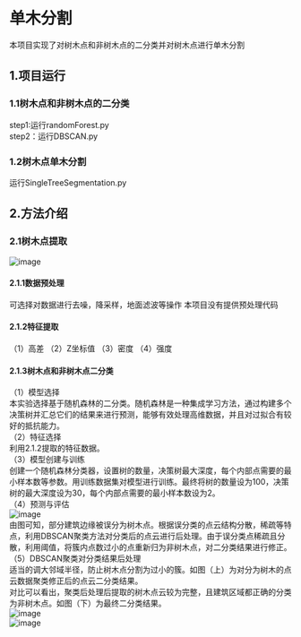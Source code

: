 # 单木分割
本项目实现了对树木点和非树木点的二分类并对树木点进行单木分割
## 1.项目运行
### 1.1树木点和非树木点的二分类   
step1:运行randomForest.py   
step2：运行DBSCAN.py   
### 1.2树木点单木分割   
运行SingleTreeSegmentation.py   

## 2.方法介绍
### 2.1树木点提取    
![image](https://github.com/user-attachments/assets/a5629963-a558-4ae3-8869-bc97c957a358)
#### 2.1.1数据预处理
可选择对数据进行去噪，降采样，地面滤波等操作
本项目没有提供预处理代码
#### 2.1.2特征提取
（1）高差
（2）Z坐标值
（3）密度
（4）强度
#### 2.1.3树木点和非树木点二分类
（1）模型选择      
本实验选择基于随机森林的二分类。随机森林是一种集成学习方法，通过构建多个决策树并汇总它们的结果来进行预测，能够有效处理高维数据，并且对过拟合有较好的抵抗能力。       
（2）特征选择   
利用2.1.2提取的特征数据。   
（3）模型创建与训练   
创建一个随机森林分类器，设置树的数量，决策树最大深度，每个内部点需要的最小样本数等参数。用训练数据集对模型进行训练。最终将树的数量设为100，决策树的最大深度设为30，每个内部点需要的最小样本数设为2。   
（4）预测与评估   
![image](https://github.com/user-attachments/assets/d6cc4a92-4336-4e8c-b02c-52cace83e981)   
由图可知，部分建筑边缘被误分为树木点。根据误分类的点云结构分散，稀疏等特点，利用DBSCAN聚类方法对分类后的点云进行后处理。由于误分类点稀疏且分散，利用阈值，将簇内点数过小的点重新归为非树木点，对二分类结果进行修正。   
（5）DBSCAN聚类对分类结果后处理   
适当的调大邻域半径，防止树木点分割为过小的簇。如图（上）为对分为树木的点云数据聚类修正后的点云二分类结果。    
对比可以看出，聚类后处理后提取的树木点云较为完整，且建筑区域都正确的分类为非树木点。如图（下）为最终二分类结果。    
![image](https://github.com/user-attachments/assets/7a75c77b-afe0-4ea8-9b71-f0c11f3d7ad8)   
![image](https://github.com/user-attachments/assets/aefd0ac4-2ca3-47d4-aa04-679b76aace18)    



